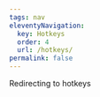 ```yaml
---
tags: nav
eleventyNavigation:
  key: Hotkeys
  order: 4
  url: /hotkeys/
permalink: false
---
```


Redirecting to hotkeys

